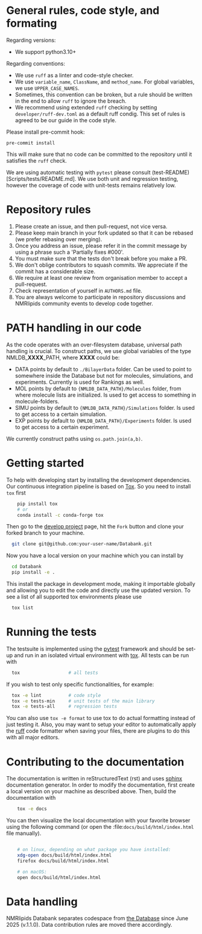 # General rules, code style, and formating

Regarding versions:
- We support python3.10+

Regarding conventions:
- We use `ruff` as a linter and code-style checker.
- We use `variable_name`, `ClassName`, and `method_name`. For global variables, we use `UPPER_CASE_NAMES`.
- Sometimes, this convention can be broken, but a rule should be written in the end to allow `ruff` to ignore the breach.
- We recommend using extended `ruff` checking by setting `developer/ruff-dev.toml` as a default ruff condig. This set of rules is agreed to be our guide in the code style. 

Please install pre-commit hook:
```
pre-commit install
```
This will make sure that no code can be committed to the repository until it satisfies the `ruff` check.

We are using automatic testing with `pytest` please consult (test-README)[Scripts/tests/README.md]. We use both unit and regression testing, however the coverage of code with unit-tests remains relatively low.

# Repository rules

1. Please create an issue, and then pull-request, not vice versa.
2. Please keep main branch in your fork updated so that it can be rebased (we prefer rebasing over merging).
3. Once you address an issue, please refer it in the commit message by using a phrase such a 'Partially fixes #000'.
4. You must make sure that the tests don't break before you make a PR.
5. We don't oblige contributors to squash commits. We appreciate if the commit has a considerable size.
6. We require at least one review from organisation member to accept a pull-request.
7. Check representation of yourself in `AUTHORS.md` file.
8. You are always welcome to participate in repository discussions and NMRlipids community events to develop code together.

# PATH handling in our code

As the code operates with an over-filesystem database, universal path handling is crucial. To construct paths, we use global variables of the type NMLDB\_**XXXX**\_PATH, where **XXXX** could be:

- DATA points by default to `./BilayerData` folder. Can be used to point to somewhere inside the Database but not for molecules, simulations, and experiments. Currently is used for Rankings as well.
- MOL points by default to `{NMLDB_DATA_PATH}/Molecules` folder, from where molecule lists are initialized. Is used to get access to something in molecule-folders.
- SIMU points by default to `{NMLDB_DATA_PATH}/Simulations` folder. Is used to get access to a certain simulation.
- EXP points by default to `{NMLDB_DATA_PATH}/Experiments` folder. Is used to get access to a certain experiment.

We currently construct paths using `os.path.join(a,b)`.

#  Getting started

To help with developing start by installing the development dependencies. Our continuous
integration pipeline is based on [Tox](https://tox.readthedocs.io/en/latest/). So you
need to install `tox` first

```bash
    pip install tox
    # or
    conda install -c conda-forge tox
```

Then go to the [develop project](https://github.com/NMRLipids/Databank/) page, hit the
``Fork`` button and clone your forked branch to your machine.

```bash
  git clone git@github.com:your-user-name/Databank.git
```

Now you have a local version on your machine which you can install by

```bash
  cd Databank
  pip install -e .
```

This install the package in development mode, making it importable globally and allowing
you to edit the code and directly use the updated version. To see a list of all
supported tox environments please use

```bash
  tox list
```

# Running the tests

The testsuite is implemented using the [pytest](https://docs.pytest.org/en/stable/)
framework and should be set-up and run in an isolated virtual environment with
[tox](https://tox.readthedocs.io/en/latest/). All tests can be run with

```bash
  tox                  # all tests
```

If you wish to test only specific functionalities, for example:

```bash
  tox -e lint          # code style
  tox -e tests-min     # unit tests of the main library
  tox -e tests-all     # regression tests
```

You can also use `tox -e format` to use tox to do actual formatting instead of just
testing it. Also, you may want to setup your editor to automatically apply the
[ruff](https://ruff.rs/docs/) code formatter when saving your files, there are plugins
to do this with all major editors.

# Contributing to the documentation

The documentation is written in reStructuredText (rst) and uses
[sphinx](https://www.sphinx-doc.org) documentation generator. In order to modify the
documentation, first create a local version on your machine as described above. Then,
build the documentation with

```bash
    tox -e docs
```

You can then visualize the local documentation with your favorite browser using the
following command (or open the :file:`docs/build/html/index.html` file manually).

```bash

    # on linux, depending on what package you have installed:
    xdg-open docs/build/html/index.html
    firefox docs/build/html/index.html

    # on macOS:
    open docs/build/html/index.html
```

# Data handling

NMRlipids Databank separates codespace from
[the Database](https://github.com/NMRLipids/BilayerData) since June 2025 (v.1.1.0). 
Data contribution rules are moved there accordingly.
